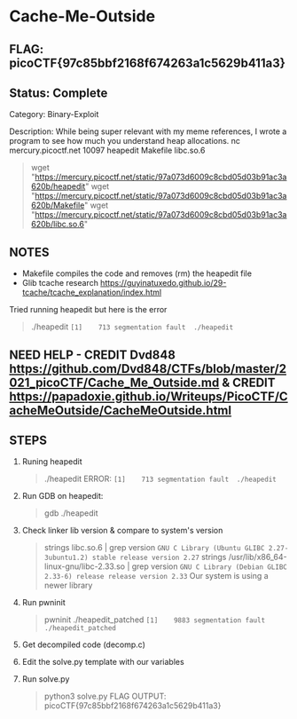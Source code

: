 # Cache-Me-Outside

## FLAG: picoCTF{97c85bbf2168f674263a1c5629b411a3}

## Status: Complete

Category: Binary-Exploit

Description: While being super relevant with my meme references, I wrote a program to see how much you understand heap allocations. nc mercury.picoctf.net 10097 heapedit Makefile libc.so.6

> wget "https://mercury.picoctf.net/static/97a073d6009c8cbd05d03b91ac3a620b/heapedit"
> wget "https://mercury.picoctf.net/static/97a073d6009c8cbd05d03b91ac3a620b/Makefile"
> wget "https://mercury.picoctf.net/static/97a073d6009c8cbd05d03b91ac3a620b/libc.so.6"

## NOTES

- Makefile compiles the code and removes (rm) the heapedit file
- Glib tcache research <https://guyinatuxedo.github.io/29-tcache/tcache_explanation/index.html>

Tried running heapedit but here is the error
> ./heapedit
`[1]    713 segmentation fault  ./heapedit`

## NEED HELP - CREDIT Dvd848 <https://github.com/Dvd848/CTFs/blob/master/2021_picoCTF/Cache_Me_Outside.md> & CREDIT <https://papadoxie.github.io/Writeups/PicoCTF/CacheMeOutside/CacheMeOutside.html>

## STEPS

1. Runing heapedit
    > ./heapedit
    ERROR: `[1]    713 segmentation fault  ./heapedit`

2. Run GDB on heapedit:
    > gdb ./heapedit

3. Check linker lib version & compare to system's version
    > strings libc.so.6 | grep version
    `GNU C Library (Ubuntu GLIBC 2.27-3ubuntu1.2) stable release version 2.27`
    > strings /usr/lib/x86_64-linux-gnu/libc-2.33.so | grep version
    `GNU C Library (Debian GLIBC 2.33-6) release release version 2.33`
    Our system is using a newer library

4. Run pwninit
    > pwninit
    > ./heapedit_patched
    `[1]    9883 segmentation fault  ./heapedit_patched`

5. Get decompiled code (decomp.c)

6. Edit the solve.py template with our variables

7. Run solve.py
    > python3 solve.py
    FLAG OUTPUT: picoCTF{97c85bbf2168f674263a1c5629b411a3}
